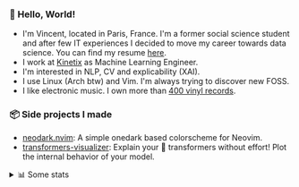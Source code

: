 ### 👋 Hello, World!

- I'm Vincent, located in Paris, France. I'm a former social science student and after few IT experiences I decided to move my career towards data science. You can find my resume [here](https://raw.githubusercontent.com/VDuchauffour/resume/main/resume.pdf).
- I work at <a href="https://www.kinetix.tech/">Kinetix<a/> as Machine Learning Engineer.
- I'm interested in NLP, CV and explicability (XAI).
- I use Linux (Arch btw) and Vim. I'm always trying to discover new FOSS.
- I like electronic music. I own more than <a href="https://www.discogs.com/user/Voigt_Kampff/collection">400 vinyl records<a/>.

### 📦 Side projects I made
  
- [neodark.nvim](https://github.com/VDuchauffour/neodark.nvim): A simple onedark based colorscheme for Neovim.
- [transformers-visualizer](https://github.com/VDuchauffour/transformers-visualizer): Explain your 🤗 transformers without effort! Plot the internal behavior of your model. 

<details><summary>📊 Some stats</summary>  
  
<p align="center">
  <img alt="VDuchauffour's github stats" src="https://github-readme-stats.vercel.app/api?username=VDuchauffour&count_private=true&include_all_commits=true&show_icons=true&theme=react"/>
  <br />
  <img alt="VDuchauffour's streak stats" src="https://streak-stats.demolab.com?user=VDuchauffour&theme=react"/>
  <br />
  <img alt="VDuchauffour's language stats" src="https://github-readme-stats.vercel.app/api/top-langs/?username=VDuchauffour&count_private=true&include_all_commits=true&show_icons=true&layout=compact&theme=react"/>
  <!--   <br />
  <img alt="VDuchauffour's Wakatime stats" src="https://github-readme-stats.vercel.app/api/wakatime?username=VDuchauffour&theme=react"/> -->
</p>

#### 🧭 Wakatime stats
<!--START_SECTION:waka-->
![Code Time](http://img.shields.io/badge/Code%20Time-676%20hrs%2037%20mins-blue)

![Lines of code](https://img.shields.io/badge/From%20Hello%20World%20I%27ve%20Written-161.6%20thousand%20lines%20of%20code-blue)

**🐱 My GitHub Data** 

> 📦 30.6 kB Used in GitHub's Storage 
 > 
> 🏆 1,666 Contributions in the Year 2023
 > 
> 🚫 Not Opted to Hire
 > 
> 📜 7 Public Repositories 
 > 
> 🔑 2 Private Repositories 
 > 
**I'm an Early 🐤** 

```text
🌞 Morning                163 commits         ██░░░░░░░░░░░░░░░░░░░░░░░   06.18 % 
🌆 Daytime                1660 commits        ████████████████░░░░░░░░░   62.95 % 
🌃 Evening                668 commits         ██████░░░░░░░░░░░░░░░░░░░   25.33 % 
🌙 Night                  146 commits         █░░░░░░░░░░░░░░░░░░░░░░░░   05.54 % 
```
📅 **I'm Most Productive on Monday** 

```text
Monday                   654 commits         ██████░░░░░░░░░░░░░░░░░░░   24.80 % 
Tuesday                  343 commits         ███░░░░░░░░░░░░░░░░░░░░░░   13.01 % 
Wednesday                426 commits         ████░░░░░░░░░░░░░░░░░░░░░   16.15 % 
Thursday                 547 commits         █████░░░░░░░░░░░░░░░░░░░░   20.74 % 
Friday                   540 commits         █████░░░░░░░░░░░░░░░░░░░░   20.48 % 
Saturday                 47 commits          ░░░░░░░░░░░░░░░░░░░░░░░░░   01.78 % 
Sunday                   80 commits          █░░░░░░░░░░░░░░░░░░░░░░░░   03.03 % 
```


📊 **This Week I Spent My Time On** 

```text
💬 Programming Languages: 
YAML                     6 hrs 7 mins        █████████░░░░░░░░░░░░░░░░   34.71 % 
TOML                     4 hrs 37 mins       ███████░░░░░░░░░░░░░░░░░░   26.26 % 
Markdown                 3 hrs 4 mins        ████░░░░░░░░░░░░░░░░░░░░░   17.41 % 
Python                   1 hr 16 mins        ██░░░░░░░░░░░░░░░░░░░░░░░   07.25 % 
TeX                      1 hr 11 mins        ██░░░░░░░░░░░░░░░░░░░░░░░   06.78 % 
```


 Last Updated on 14/05/2023 00:41:44 UTC
<!--END_SECTION:waka-->
</details>
